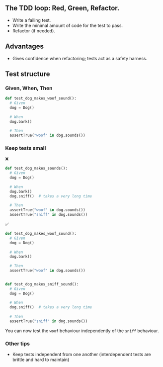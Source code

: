 
## The TDD loop: Red, Green, Refactor.
- Write a failing test.
- Write the minimal amount of code for the test to pass.
- Refactor (if needed).

## Advantages

- Gives confidence when refactoring; tests act as a safety harness.

## Test structure

### Given, When, Then
```python
def test_dog_makes_woof_sound():
  # Given
  dog = Dog()
  
  # When
  dog.bark()
  
  # Then
  assertTrue("woof" in dog.sounds())
```

### Keep tests small
❌
```python
def test_dog_makes_sounds():
  # Given
  dog = Dog()
  
  # When
  dog.bark()
  dog.sniff()  # takes a very long time
  
  # Then
  assertTrue("woof" in dog.sounds())
  assertTrue("sniff" in dog.sounds())
```

✅
```python
def test_dog_makes_woof_sound():
  # Given
  dog = Dog()
  
  # When
  dog.bark()
  
  # Then
  assertTrue("woof" in dog.sounds())
  

def test_dog_makes_sniff_sound():
  # Given
  dog = Dog()
  
  # When
  dog.sniff()  # takes a very long time
  
  # Then
  assertTrue("sniff" in dog.sounds())
```

You can now test the `woof` behaviour independently of the `sniff` behaviour.

### Other tips
- Keep tests independent from one another (interdependent tests are brittle and hard to maintain)
